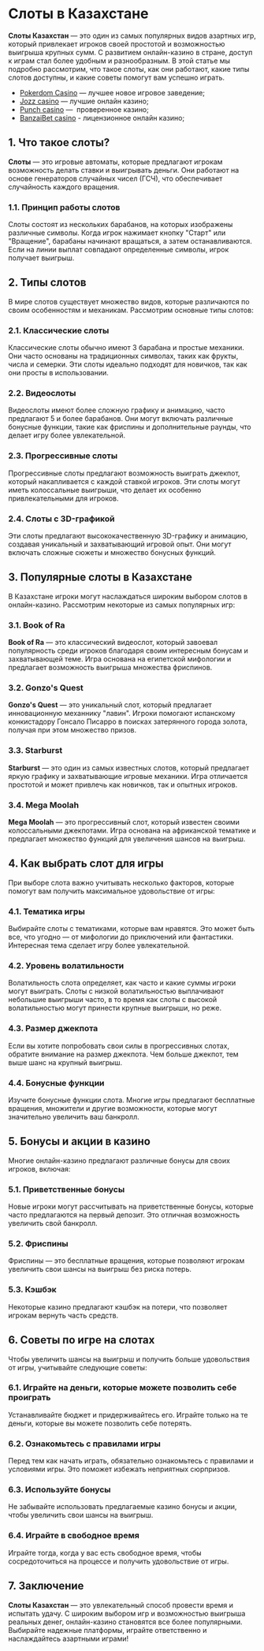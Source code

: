 # Слоты в Казахстане

**Слоты Казахстан** — это один из самых популярных видов азартных игр, который привлекает игроков своей простотой и возможностью выигрыша крупных сумм. С развитием онлайн-казино в стране, доступ к играм стал более удобным и разнообразным. В этой статье мы подробно рассмотрим, что такое слоты, как они работают, какие типы слотов доступны, и какие советы помогут вам успешно играть.

* [Pokerdom Casino](https://4pd-stat.com/click/65c385006bcc63141167dd42/7/11110/subaccount) — лучшее новое игровое заведение;
* [Jozz casino](https://tk435zi5i9.com/alt/jozz/registration?e8250665e216213938eeaefaf3e61c0a) — лучшие онлайн казино;
* [Punch casino](https://betpunch1.com/d638d6d39) —  проверенное казино;
* [BanzaiBet casino](https://bnzstr009.com/e9rVJ) - лицензионное онлайн казино;

## 1. Что такое слоты?

**Слоты** — это игровые автоматы, которые предлагают игрокам возможность делать ставки и выигрывать деньги. Они работают на основе генераторов случайных чисел (ГСЧ), что обеспечивает случайность каждого вращения.

### 1.1. Принцип работы слотов

Слоты состоят из нескольких барабанов, на которых изображены различные символы. Когда игрок нажимает кнопку "Старт" или "Вращение", барабаны начинают вращаться, а затем останавливаются. Если на линии выплат совпадают определенные символы, игрок получает выигрыш.

## 2. Типы слотов

В мире слотов существует множество видов, которые различаются по своим особенностям и механикам. Рассмотрим основные типы слотов:

### 2.1. Классические слоты

Классические слоты обычно имеют 3 барабана и простые механики. Они часто основаны на традиционных символах, таких как фрукты, числа и семерки. Эти слоты идеально подходят для новичков, так как они просты в использовании.

### 2.2. Видеослоты

Видеослоты имеют более сложную графику и анимацию, часто предлагают 5 и более барабанов. Они могут включать различные бонусные функции, такие как фриспины и дополнительные раунды, что делает игру более увлекательной.

### 2.3. Прогрессивные слоты

Прогрессивные слоты предлагают возможность выиграть джекпот, который накапливается с каждой ставкой игроков. Эти слоты могут иметь колоссальные выигрыши, что делает их особенно привлекательными для игроков.

### 2.4. Слоты с 3D-графикой

Эти слоты предлагают высококачественную 3D-графику и анимацию, создавая уникальный и захватывающий игровой опыт. Они могут включать сложные сюжеты и множество бонусных функций.

## 3. Популярные слоты в Казахстане

В Казахстане игроки могут наслаждаться широким выбором слотов в онлайн-казино. Рассмотрим некоторые из самых популярных игр:

### 3.1. Book of Ra

**Book of Ra** — это классический видеослот, который завоевал популярность среди игроков благодаря своим интересным бонусам и захватывающей теме. Игра основана на египетской мифологии и предлагает возможность выигрыша множества фриспинов.

### 3.2. Gonzo's Quest

**Gonzo's Quest** — это уникальный слот, который предлагает инновационную механнику "лавин". Игроки помогают испанскому конкистадору Гонсало Писарро в поисках затерянного города золота, получая при этом множество призов.

### 3.3. Starburst

**Starburst** — это один из самых известных слотов, который предлагает яркую графику и захватывающие игровые механики. Игра отличается простотой и может привлечь как новичков, так и опытных игроков.

### 3.4. Mega Moolah

**Mega Moolah** — это прогрессивный слот, который известен своими колоссальными джекпотами. Игра основана на африканской тематике и предлагает множество функций для увеличения шансов на выигрыш.

## 4. Как выбрать слот для игры

При выборе слота важно учитывать несколько факторов, которые помогут вам получить максимальное удовольствие от игры:

### 4.1. Тематика игры

Выбирайте слоты с тематиками, которые вам нравятся. Это может быть все, что угодно — от мифологии до приключений или фантастики. Интересная тема сделает игру более увлекательной.

### 4.2. Уровень волатильности

Волатильность слота определяет, как часто и какие суммы игроки могут выиграть. Слоты с низкой волатильностью выплачивают небольшие выигрыши часто, в то время как слоты с высокой волатильностью могут принести крупные выигрыши, но реже.

### 4.3. Размер джекпота

Если вы хотите попробовать свои силы в прогрессивных слотах, обратите внимание на размер джекпота. Чем больше джекпот, тем выше шанс на крупный выигрыш.

### 4.4. Бонусные функции

Изучите бонусные функции слота. Многие игры предлагают бесплатные вращения, множители и другие возможности, которые могут значительно увеличить ваш банкролл.

## 5. Бонусы и акции в казино

Многие онлайн-казино предлагают различные бонусы для своих игроков, включая:

### 5.1. Приветственные бонусы

Новые игроки могут рассчитывать на приветственные бонусы, которые часто предлагаются на первый депозит. Это отличная возможность увеличить свой банкролл.

### 5.2. Фриспины

Фриспины — это бесплатные вращения, которые позволяют игрокам увеличить свои шансы на выигрыш без риска потерь.

### 5.3. Кэшбэк

Некоторые казино предлагают кэшбэк на потери, что позволяет игрокам вернуть часть средств.

## 6. Советы по игре на слотах

Чтобы увеличить шансы на выигрыш и получить больше удовольствия от игры, учитывайте следующие советы:

### 6.1. Играйте на деньги, которые можете позволить себе проиграть

Устанавливайте бюджет и придерживайтесь его. Играйте только на те деньги, которые вы можете позволить себе потерять.

### 6.2. Ознакомьтесь с правилами игры

Перед тем как начать играть, обязательно ознакомьтесь с правилами и условиями игры. Это поможет избежать неприятных сюрпризов.

### 6.3. Используйте бонусы

Не забывайте использовать предлагаемые казино бонусы и акции, чтобы увеличить свои шансы на выигрыш.

### 6.4. Играйте в свободное время

Играйте тогда, когда у вас есть свободное время, чтобы сосредоточиться на процессе и получить удовольствие от игры.

## 7. Заключение

**Слоты Казахстан** — это увлекательный способ провести время и испытать удачу. С широким выбором игр и возможностью выигрыша реальных денег, онлайн-казино становятся все более популярными. Выбирайте надежные платформы, играйте ответственно и наслаждайтесь азартными играми!
